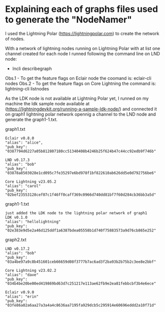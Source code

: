 # Explaining each of graphs files used to generate the "NodeNamer"

I used the Lightning Polar (https://lightningpolar.com) to create the network of nodes.

With a network of lightning nodes running on Lightning Polar with at list one channel created for each node I runned following the command line on LND node:
- lncli describegraph

Obs.1 - To get the feature flags on Eclair node the coomand is: eclair-cli nodes
Obs.2 - To get the feature flags on Core Lightning the command is:  lightning-cli listnodes

As the LDK node is not available at Lightning Polar yet, I runned on my machine the ldk sample node available at (https://lightningdevkit.org/running-a-sample-ldk-node/) and connected it on graph1 lightning polar network opennig a channel to the LND node and generate the graph1-1.txt. 

graph1.txt

    Eclair v0.8.0
    "alias": "alice",
    "pub_key": "0387794d6227a05b812807180cc51340408b4246b25f624b47c44cc92edb9f746b"

    LND v0.17.3
    "alias": "bob"
    "pub_key": "03878a8503028e1cd095c7fe35297e6bd978f1bf822610ab626dd5e0d792756be6"

    Core Lightning v23.05.2
    "alias": "carol"
    "pub_key": "02bef23553128cef07c1f46ff0caff369c0966d740dd81bf7f60d284cb36bb3a5d"

graph1-1.txt

    just added the LDK node to the lightning polar network of graph1
    LDK v0.1.0
    "alias": "hellolightning"
    "pub_key": "02e383e9d5e2a46d125ddf1a6387bdea05558b1d740f75883573a9d76cb865e252"

graph2.txt

    LND v0.17.2
    "alias": "bob"
    "pub_key": "03a4be97a9c8b451601ceb66659d08f3777b7ac6ad3f2ba93b2b75b2c3ee8e2bbf"

    Core Lightning v23.02.2
    "alias": "dave"
    "pub_key": "034b4be20be00ed419869bd63d7c251217e113ae62fb9e2ea81febbcbf3b4e6ece"

    Eclair v0.9.0
    "alias": "erin"
    "pub_key": "03fe86a02a6aa27a3a4a4c8636aa7195fa929dcb5c295914e60696eddd2a10f71d"




    

            